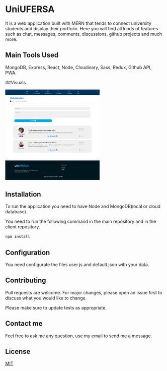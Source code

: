 # UniUFERSA

It is a web application built with MERN that tends to connect university students and display their portfolio. Here you will find all kinds of features such as chat, messages, comments, discussions, github projects and much more.

## Main Tools Used

MongoDB, Express, React, Node, Cloudinary, Sass, Redux, Github API, PWA.

##Visuals

<img src="photos-UniUFERSA/Posts.png" style="width: 300px;" />


## Installation

To run the application you need to have Node and MongoDB(local or cloud database).

You need to run the following command in the main repository and in the client repository.

```bash
npm install
```
## Configuration
You need configurate the files user.js and default.json with your data.

## Contributing
Pull requests are welcome. For major changes, please open an issue first to discuss what you would like to change.


Please make sure to update tests as appropriate.

## Contact me

Feel free to ask me any question, use my email to send me a message.


## License
[MIT](https://choosealicense.com/licenses/mit/)

